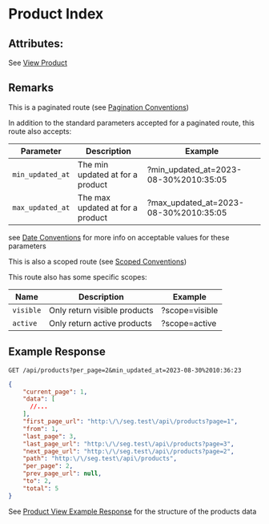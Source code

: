 # Product Index

## Attributes:

See [View Product](VIEW.md)

## Remarks

This is a paginated route (see [Pagination Conventions](../../CONVENTIONS.md#pagination-conventions))

In addition to the standard parameters accepted for a paginated route, this route also accepts:

| Parameter        | Description                        | Example                                 |
|------------------|------------------------------------|-----------------------------------------|
| `min_updated_at` | The min updated at for a product   | ?min_updated_at=2023-08-30%2010:35:05   |
| `max_updated_at` | The max updated at for a product   | ?max_updated_at=2023-08-30%2010:35:05   |

see [Date Conventions](../../CONVENTIONS.md#date-conventions) for more info on acceptable values for these parameters

This is also a scoped route (see [Scoped Conventions](../../CONVENTIONS.md#scoped-conventions))

This route also has some specific scopes:

| Name      | Description                  | Example        |
|-----------|------------------------------|----------------|
| `visible` | Only return visible products | ?scope=visible |
| `active`  | Only return active products  | ?scope=active  |

## Example Response

```http request
GET /api/products?per_page=2&min_updated_at=2023-08-30%2010:36:23
```

```json lines
{
    "current_page": 1,
    "data": [
      //...
    ],
    "first_page_url": "http:\/\/seg.test\/api\/products?page=1",
    "from": 1,
    "last_page": 3,
    "last_page_url": "http:\/\/seg.test\/api\/products?page=3",
    "next_page_url": "http:\/\/seg.test\/api\/products?page=2",
    "path": "http:\/\/seg.test\/api\/products",
    "per_page": 2,
    "prev_page_url": null,
    "to": 2,
    "total": 5
}
```

See [Product View Example Response](./VIEW.md#example-response) for the structure of the products data


